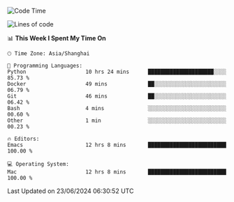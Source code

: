 <!--START_SECTION:waka-->
![Code Time](http://img.shields.io/badge/Code%20Time-2%2C022%20hrs%2021%20mins-blue)

![Lines of code](https://img.shields.io/badge/From%20Hello%20World%20I%27ve%20Written-308.1%20thousand%20lines%20of%20code-blue)

📊 **This Week I Spent My Time On** 

```text
🕑︎ Time Zone: Asia/Shanghai

💬 Programming Languages: 
Python                   10 hrs 24 mins      █████████████████████░░░░   85.73 % 
Docker                   49 mins             ██░░░░░░░░░░░░░░░░░░░░░░░   06.79 % 
Git                      46 mins             ██░░░░░░░░░░░░░░░░░░░░░░░   06.42 % 
Bash                     4 mins              ░░░░░░░░░░░░░░░░░░░░░░░░░   00.60 % 
Other                    1 min               ░░░░░░░░░░░░░░░░░░░░░░░░░   00.23 % 

🔥 Editors: 
Emacs                    12 hrs 8 mins       █████████████████████████   100.00 % 

💻 Operating System: 
Mac                      12 hrs 8 mins       █████████████████████████   100.00 % 
```


 Last Updated on 23/06/2024 06:30:52 UTC
<!--END_SECTION:waka-->

